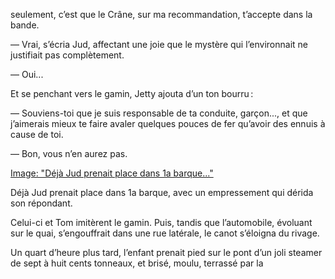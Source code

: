 seulement, c’est que le Crâne, sur ma recommandation, t’accepte dans la bande.

— Vrai, s’écria Jud, affectant une joie que le mystère qui
l’environnait ne justifiait pas complètement.

— Oui...

Et se penchant vers le gamin, Jetty ajouta d’un ton bourru :

— Souviens-toi que je suis responsable de ta conduite, garçon..., et que j’aimerais mieux te faire avaler quelques pouces de fer qu’avoir des ennuis à cause de toi.

— Bon, vous n’en aurez pas.

[Image: "Déjà Jud prenait place dans 1a barque..."](../images/1-page-211.JPG)

Déjà Jud prenait place dans 1a barque, avec un empressement qui dérida son répondant.

Celui-ci et Tom imitèrent le gamin. Puis, tandis que l’automobile, évoluant sur le quai, s’engouffrait dans une rue latérale, le canot s’éloigna du rivage.

Un quart d’heure plus tard, l’enfant prenait pied sur le pont d’un joli
steamer de sept à huit cents tonneaux, et brisé, moulu, terrassé par la 
